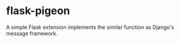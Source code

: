 flask-pigeon
============

A simple Flask extension implements the similar function as Django's message framework.